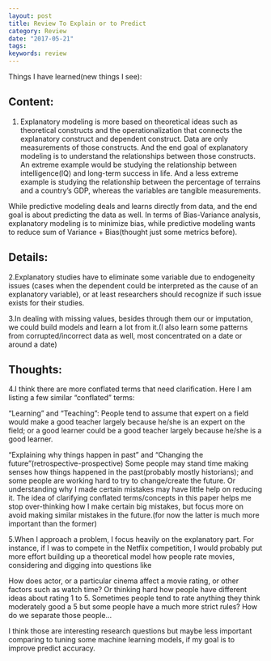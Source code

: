 ```yaml
---
layout: post
title: Review To Explain or to Predict
category: Review
date: "2017-05-21"
tags:
keywords: review
---
```


Things I have learned(new things I see):

## **Content**:
1. Explanatory modeling is more based on theoretical ideas such as theoretical 
constructs and the operationalization that connects the explanatory construct 
and dependent construct. Data are only measurements of those constructs. And the 
end goal of explanatory modeling is to understand the relationships between those 
constructs. An extreme example would be studying the relationship between intelligence(IQ) 
and long-term success in life. And a less extreme example is studying the relationship 
between the percentage of terrains and a country’s GDP, whereas the variables are tangible measurements. 

While predictive modeling deals and learns directly from data, and the end goal 
is about predicting the data as well. In terms of Bias-Variance analysis, explanatory 
modeling is to minimize bias, while predictive modeling wants to reduce sum of 
Variance + Bias(thought just some metrics before).

## **Details**:
2.Explanatory studies have to eliminate some variable due to endogeneity issues
(cases when the dependent could be interpreted as the cause of an explanatory 
variable), or at least researchers should recognize if such issue exists for their studies. 

3.In dealing with missing values, besides through them our or imputation, we could 
build models and learn a lot from it.(I also learn some patterns from corrupted/incorrect 
data as well, most concentrated on a date or around a date)


## **Thoughts**:
4.I think there are more conflated terms that need clarification. Here I am listing 
a few similar “conflated” terms:

“Learning” and “Teaching”:
People tend to assume that expert on a field would make a good teacher largely 
because he/she is an expert on the field; or a good learner could be a good teacher 
largely because he/she is a good learner. 

“Explaining why things happen in past” and “Changing the future”(retrospective-prospective)
Some people may stand time making senses how things happened in the past(probably 
mostly historians); and some people are working hard to try to change/create the 
future. Or understanding why I made certain mistakes may have little help on reducing 
it. The idea of clarifying conflated terms/concepts in this paper helps me stop 
over-thinking how I make certain big mistakes, but focus more on avoid making similar 
mistakes in the future.(for now the latter is much more important than the former)

5.When I approach a problem, I focus heavily on the explanatory part. For instance, 
if I was to compete in the Netflix competition, I would probably put more effort 
building up a theoretical model how people rate movies, considering and digging into questions like

How does actor, or a particular cinema affect a movie rating, or other factors 
such as watch time? Or thinking hard how people have different ideas about rating 
1 to 5. Sometimes people tend to rate anything they think moderately good a 5 but 
some people have a much more strict rules? How do we separate those people… 

I think those are interesting research questions but maybe less important comparing 
to tuning some machine learning models, if my goal is to improve predict accuracy. 

